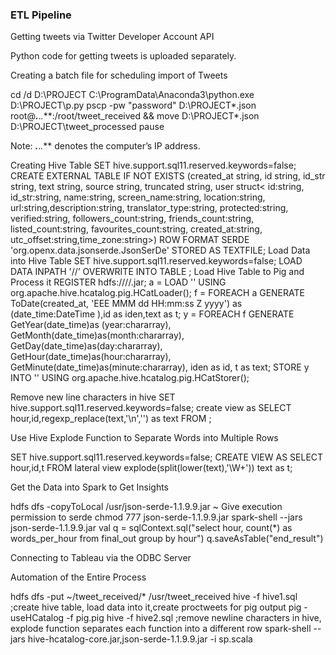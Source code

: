 ### ETL Pipeline


Getting tweets via Twitter Developer Account API

Python code for getting tweets is uploaded separately.

Creating a batch file for scheduling import of Tweets

cd /d D:\PROJECT
C:\ProgramData\Anaconda3\python.exe D:\PROJECT\p.py
pscp -pw "password" D:\PROJECT\*.json root@***.***.*.***:/root/tweet_received && move D:\PROJECT\*.json D:\PROJECT\tweet_processed
pause

Note: ***.***.*.*** denotes the computer’s IP address. 


Creating Hive Table 
SET hive.support.sql11.reserved.keywords=false; CREATE EXTERNAL TABLE IF NOT EXISTS (created_at string, id string, id_str string, text string, source string, truncated string, user struct< id:string, id_str:string, name:string, screen_name:string, location:string, url:string,description:string, translator_type:string, protected:string, verified:string, followers_count:string, friends_count:string, listed_count:string, favourites_count:string, created_at:string, utc_offset:string,time_zone:string>)
ROW FORMAT SERDE 'org.openx.data.jsonserde.JsonSerDe' STORED AS TEXTFILE;
Load Data into Hive Table
SET hive.support.sql11.reserved.keywords=false; LOAD DATA INPATH '/<path-to-tweets-folder>/’ OVERWRITE INTO TABLE <your-table-name>;
Load Hive Table to Pig and Process it
REGISTER hdfs:////.jar; a = LOAD '' USING org.apache.hive.hcatalog.pig.HCatLoader(); f = FOREACH a GENERATE ToDate(created_at, 'EEE MMM dd HH:mm:ss Z yyyy') as (date_time:DateTime ),id as iden,text as t; y = FOREACH f GENERATE GetYear(date_time)as (year:chararray), GetMonth(date_time)as(month:chararray), GetDay(date_time)as(day:chararray), GetHour(date_time)as(hour:chararray), GetMinute(date_time)as(minute:chararray), iden as id, t as text; STORE y INTO '' USING org.apache.hive.hcatalog.pig.HCatStorer();

Remove new line characters in hive 
SET hive.support.sql11.reserved.keywords=false; 
create view as SELECT hour,id,regexp_replace(text,'\n','') as text FROM <processed-table-name>;

Use Hive Explode Function to Separate Words into Multiple Rows

SET hive.support.sql11.reserved.keywords=false;
 CREATE VIEW <view-name> AS SELECT hour,id,t FROM <view-name> lateral view explode(split(lower(text),'\\W+')) text as t;

Get the Data into Spark to Get Insights

hdfs dfs -copyToLocal /usr/json-serde-1.1.9.9.jar ~
Give execution permission to serde
chmod 777 json-serde-1.1.9.9.jar
spark-shell --jars json-serde-1.1.9.9.jar
val q = sqlContext.sql("select hour, count(*) as words_per_hour from final_out group by hour")
q.saveAsTable("end_result")
 


Connecting to Tableau via the ODBC Server



Automation of the Entire Process

hdfs dfs -put ~/tweet_received/* /usr/tweet_received 
hive -f hive1.sql ;create hive table, load data into it,create proctweets for pig output
pig -useHCatalog -f pig.pig
hive -f hive2.sql ;remove newline characters in hive, explode function separates each function into a different row
spark-shell --jars hive-hcatalog-core.jar,json-serde-1.1.9.9.jar -i sp.scala 
